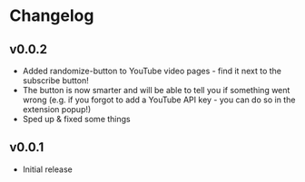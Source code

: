 # Changelog

## v0.0.2

- Added randomize-button to YouTube video pages - find it next to the subscribe button!
- The button is now smarter and will be able to tell you if something went wrong (e.g. if you forgot to add a YouTube API key - you can do so in the extension popup!)
- Sped up & fixed some things

## v0.0.1

- Initial release